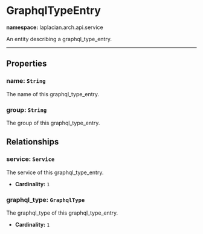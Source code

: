 # **GraphqlTypeEntry**
**namespace:** laplacian.arch.api.service

An entity describing a graphql_type_entry.



---

## Properties

### name: `String`
The name of this graphql_type_entry.

### group: `String`
The group of this graphql_type_entry.

## Relationships

### service: `Service`
The service of this graphql_type_entry.
- **Cardinality:** `1`

### graphql_type: `GraphqlType`
The graphql_type of this graphql_type_entry.
- **Cardinality:** `1`